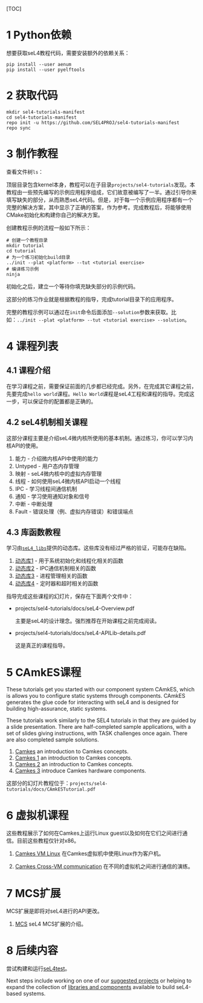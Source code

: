 [TOC]

# 1 Python依赖

想要获取seL4教程代码，需要安装额外的依赖关系：

    pip install --user aenum
    pip install --user pyelftools

# 2 获取代码

    mkdir sel4-tutorials-manifest
    cd sel4-tutorials-manifest
    repo init -u https://github.com/SEL4PROJ/sel4-tutorials-manifest
    repo sync

# 3 制作教程

查看文件树`ls`：


顶层目录包含kernel本身，教程可以在子目录`projects/sel4-tutorials`发现。本教程由一些预先编写的示例应用程序组成，它们故意被编写了一半。通过引导你来填写缺失的部分，从而熟悉seL4代码。但是，对于每一个示例应用程序都有一个完整的解决方案，其中显示了正确的答案，作为参考。完成教程后，将能够使用CMake初始化和构建你自己的解决方案。

创建教程示例的流程一般如下所示：

    # 创建一个教程目录
    mkdir tutorial
    cd tutorial
    # 为一个练习初始化build目录
    ../init --plat <platform> --tut <tutorial exercise>
    # 编译练习示例
    ninja

初始化之后，建立一个等待你填充缺失部分的示例代码。

这部分的练习作业就是根据教程的指导，完成tutorial目录下的应用程序。

完整的教程示例可以通过在`init`命令后面添加`--solution`参数来获取。比如：`../init --plat <platform> --tut <tutorial exercise> --solution`。

# 4 课程列表

## 4.1 课程介绍

在学习课程之前，需要保证前面的几步都已经完成。另外，在完成其它课程之前，先要完成`hello world`课程。`Hello World`课程是seL4工程和课程的指导。完成这一步，可以保证你的配置都是正确的。

## 4.2 seL4机制相关课程

这部分课程主要是介绍seL4微内核所使用的基本机制。通过练习，你可以学习内核API的使用。

1. 能力 - 介绍微内核API中使用的能力
2. Untyped - 用户态内存管理
3. 映射 - seL4微内核中的虚拟内存管理
4. 线程 - 如何使用seL4微内核API启动一个线程
5. IPC - 学习线程间通信机制
6. 通知 - 学习使用通知对象和信号
7. 中断 - 中断处理
8. Fault - 错误处理（例、虚拟内存错误）和错误端点

## 4.3 库函数教程

学习由[`seL4_libs`](https://docs.sel4.systems/Tutorials/TODO%20LINK)提供的动态库。这些库没有经过严格的验证，可能存在缺陷。

1. [动态库1](https://docs.sel4.systems/Tutorials/dynamic-1.html) - 用于系统初始化和线程化相关的函数
2. [动态库2](https://docs.sel4.systems/Tutorials/dynamic-2.html) - IPC通信机制相关的函数
3. [动态库3](https://docs.sel4.systems/Tutorials/dynamic-3.html) - 进程管理相关的函数
4. [动态库4](https://docs.sel4.systems/Tutorials/dynamic-4.html) - 定时器和超时相关的函数

指导完成这些课程的幻灯片，保存在下面两个文件中：

* projects/sel4-tutorials/docs/seL4-Overview.pdf

    主要是seL4的设计理念。强烈推荐在开始课程之前完成阅读。

* projects/sel4-tutorials/docs/seL4-APILib-details.pdf

    这是真正的课程指导。

# 5 CAmkES课程

These tutorials get you started with our component system CAmkES, which is allows you to configure static systems through components. CAmkES generates the glue code for interacting with seL4 and is designed for building high-assurance, static systems.

These tutorials work similarly to the SEL4 tutorials in that they are guided by a slide presentation. There are half-completed sample applications, with a set of slides giving instructions, with TASK challenges once again. There are also completed sample solutions.

1. [Camkes](https://docs.sel4.systems/Tutorials/hello-camkes-0.html) an introduction to Camkes concepts.
2. [Camkes 1](https://docs.sel4.systems/Tutorials/hello-camkes-1.html) an introduction to Camkes concepts.
3. [Camkes 2](https://docs.sel4.systems/Tutorials/hello-camkes-2.html) an introduction to Camkes concepts.
4. [Camkes 3](https://docs.sel4.systems/Tutorials/hello-camkes-timer.html) introduce Camkes hardware components.

这部分的幻灯片教程位于：`projects/sel4-tutorials/docs/CAmkESTutorial.pdf`

# 6 虚拟机课程

这些教程展示了如何在Camkes上运行Linux guest以及如何在它们之间进行通信。目前这些教程仅针对x86。

1. [Camkes VM Linux](https://docs.sel4.systems/Tutorials/camkes-vm-linux.html) 在Camkes虚拟机中使用Linux作为客户机。

2. [Camkes Cross-VM communication](https://docs.sel4.systems/Tutorials/camkes-vm-crossvm.html) 在不同的虚拟机之间进行通信的演练。

# 7 MCS扩展

MCS扩展是即将对seL4进行的API更改。

1. [MCS](https://docs.sel4.systems/Tutorials/mcs.html) seL4 MCS扩展的介绍。

# 8 后续内容

尝试构建和运行[seL4test](https://docs.sel4.systems/seL4Test)。

Next steps include working on one of our [suggested projects](https://docs.sel4.systems/SuggestedProjects.html) or helping to expand the collection of [libraries and components](https://docs.sel4.systems/projects/available-user-components.html) available to build seL4-based systems.

